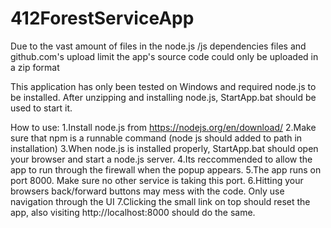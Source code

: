 # 412ForestServiceApp

Due to the vast amount of files in the node.js /js dependencies files and github.com's upload limit the app's source code could only be uploaded in a zip format

This application has only been tested on Windows and required node.js to be installed.
After unzipping and installing node.js, StartApp.bat should be used to start it.

How to use:
	1.Install node.js from https://nodejs.org/en/download/
	2.Make sure that npm is a runnable command (node js should added to path in installation)
	3.When node.js is installed properly, StartApp.bat should open your browser and start a node.js server.
	4.Its reccommended to allow the app to run through the firewall when the popup appears.
	5.The app runs on port 8000. Make sure no other service is taking this port.
	6.Hitting your browsers back/forward buttons may mess with the code. Only use navigation through the UI
	7.Clicking the small link on top should reset the app, also visiting http://localhost:8000 should do the same.
